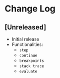 # Change Log

## [Unreleased]

- Initial release
- Functionalities:
    - `step`
    - `continue`
    - `breakpoints`
    - `stack trace`
    - `evaluate`